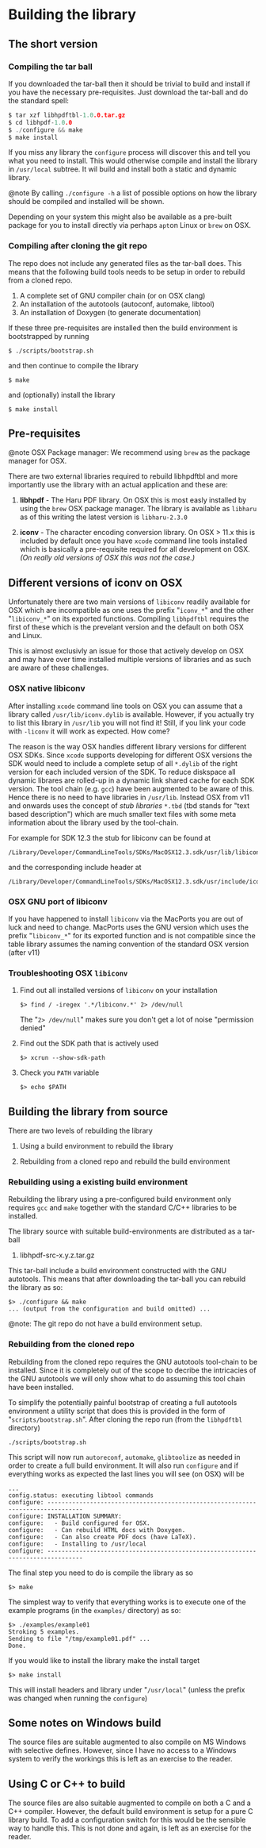 # Building the library

## The short version

### Compiling the tar ball

If you downloaded the tar-ball then it should be trivial to build and install if you have the necessary pre-requisites. Just download the tar-ball and do the standard spell:

```c
$ tar xzf libhpdftbl-1.0.0.tar.gz
$ cd libhpdf-1.0.0
$ ./configure && make
$ make install
```

If you miss any library the `configure` process will discover this and tell you what you need to install.
This would otherwise compile and install the library in `/usr/local` subtree. It wil build and install both a static and dynamic library.

@note By calling `./configure -h` a list of possible options on how the library should be compiled and installed
will be shown.

Depending on your system this might also be available as a pre-built package for you to install directly via perhaps `apt`on Linux or `brew` on OSX. 

### Compiling after cloning the git repo

The repo does not include any generated files as the tar-ball does. This means that the following build tools
needs to be setup in order to rebuild from a cloned repo. 

1. A complete set of GNU compiler chain (or on OSX clang)
2. An installation of the autotools (autoconf, automake, libtool)
3. An installation of Doxygen (to generate documentation)

If these three pre-requisites are installed then the build environment is bootstrapped by running

```shell
$ ./scripts/bootstrap.sh
```

and then continue to compile the library

```shell
$ make
```

and (optionally) install the library

```shell
$ make install
```


## Pre-requisites

@note OSX Package manager: We recommend using `brew` as the package manager for OSX.

There are two external libraries required to rebuild libhpdftbl and more importantly use the library with an actual application and these are:

1. **libhpdf** - The Haru PDF library. On OSX this is most easly installed by using the `brew` OSX package manager. The library is available as `libharu` as of this writing the latest version is `libharu-2.3.0`  

2. **iconv** - The character encoding conversion library. On OSX > 11.x this is included by default once you have `xcode` command line tools installed which is basically a pre-requisite required for all development on OSX.  
*(On really old versions of OSX this was not the case.)*

## Different versions of iconv on OSX

Unfortunately there are two main versions of `libiconv` readily available for OSX which are incompatible as one uses the prefix "`iconv_*`" and the other "`libiconv_*`" on its exported functions. Compiling `libhpdftbl` requires the first of these which is the prevelant version and the default on both OSX and Linux.

This is almost exclusivly an issue for those that actively develop on OSX and may have over time installed multiple versions of libraries and as such are aware of these challenges.

### OSX native libiconv
After installing `xcode` command line tools on OSX you can assume that a library called `/usr/lib/iconv.dylib` is available. However, if you actually try to list this library in `/usr/lib` you will not find it! Still, if you link your code with `-liconv` it will work as expected. How come?   

The reason is the way OSX handles different library versions for different OSX SDKs. Since `xcode` supports developing for different OSX versions the SDK would need to include a complete setup of all  `*.dylib` of the right version for each included version of the SDK. To reduce diskspace all dynamic librares are rolled-up in a dynamic link shared cache for each SDK version. The tool chain (e.g. `gcc`) have been augmented to be aware of this. Hence there is no need to have libraries in `/usr/lib`. Instead OSX from v11 and onwards uses the concept of *stub libraries* `*.tbd` (tbd stands for "text based description") which are much smaller text files with some meta information about the library used by the tool-chain.

For example for SDK 12.3 the stub for libiconv can be found at

```
/Library/Developer/CommandLineTools/SDKs/MacOSX12.3.sdk/usr/lib/libiconv.tbd
```

and the corresponding include header at

```
/Library/Developer/CommandLineTools/SDKs/MacOSX12.3.sdk/usr/include/iconv.h
```


### OSX GNU port of libiconv
If you have happened to install `libiconv` via the MacPorts you are out of luck and need to change. MacPorts uses the GNU version which uses the prefix "`libiconv_*`" for its exported function and is not compatible since the table library assumes the naming convention of the standard OSX version (after v11)

### Troubleshooting OSX `libiconv`

1. Find out all installed versions of `libiconv` on your installation  

       $> find / -iregex '.*/libiconv.*' 2> /dev/null
   
   The "`2> /dev/null`" makes sure you don't get a lot of noise "permission denied"

2. Find out the SDK path that is actively used  

       $> xcrun --show-sdk-path

3. Check you `PATH` variable  

       $> echo $PATH



## Building the library from source

There are two levels of rebuilding the library

1. Using a build environment to rebuild the library

2. Rebuilding from a cloned repo and rebuild the build environment

### Rebuilding using a existing build environment

Rebuilding the library using a pre-configured build environment only requires `gcc` and `make` together with the standard C/C++ libraries to be installed.

The library source with suitable build-environments are distributed as a tar-ball

1. libhpdf-src-x.y.z.tar.gz

This tar-ball include a build environment constructed with the GNU autotools. This means that after downloading the tar-ball you can rebuild the library as so:

```shell
$> ./configure && make
... (output from the configuration and build omitted) ...
```

@note: The git repo do not have a build environment setup.


### Rebuilding from the cloned repo

Rebuilding from the cloned repo requires the GNU autotools tool-chain to be installed. Since it is completely out of the scope 
to decribe the intricacies
of the GNU autotools we will only show what to do assuming this tool chain have been installed.

To simplify the potentially painful bootstrap of creating a full autotools environment a utility script that does this is 
provided in the form of "`scripts/bootstrap.sh`". After cloning the repo run (from the `libhpdftbl` directory)

```
./scripts/bootstrap.sh
```

This script will now run `autoreconf`, `automake`, `glibtoolize` as needed in order to create a full build environment. It will also run `configure` and if everything works as expected the last lines you will see (on OSX) will be

```shell
...
config.status: executing libtool commands
configure: --------------------------------------------------------------------------------
configure: INSTALLATION SUMMARY:
configure:   - Build configured for OSX.
configure:   - Can rebuild HTML docs with Doxygen.
configure:   - Can also create PDF docs (have LaTeX).
configure:   - Installing to /usr/local
configure: --------------------------------------------------------------------------------
```

The final step you need to do is compile the library as so

```shell
$> make
```

The simplest way to verify that everything works is to execute one of the example programs (in the `examples/` directory) as so:

```shell
$> ./examples/example01
Stroking 5 examples.
Sending to file "/tmp/example01.pdf" ...
Done.
```

If you would like to install the library make the install target

```shell
$> make install
```

This will install headers and library under "`/usr/local`" (unless the prefix was changed when running the `configure`)


## Some notes on Windows build

The source files are suitable augmented to also compile on MS Windows with selective defines. However, since I have no access to a Windows system to verify the workings this is left as an exercise to the reader.

## Using C or C++ to build

The source files are also suitable augmented to compile on both a C and a C++ compiler. However, the default build environment is setup for a pure C library build. To add a configuration switch for this would be the sensible way to handle this. This is not done and again, is left as an exercise for the reader.




